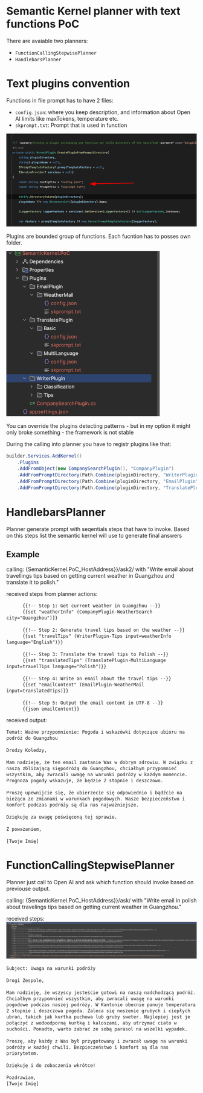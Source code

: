 # Semantic Kernel planner with text functions PoC
There are avaiable two planners:
- `FunctionCallingStepwisePlanner`
- `HandlebarsPlanner` 

# Text plugins convention

Functions in file prompt has to have 2 files:
- `config.json`: where you keep description, and information about Open AI limits like maxTokens, temperature etc.
- `skprompt.txt`: Prompt that is used in function

![Required Name of text functions](.img/kernel-function.png)

Plugins are bounded group of functions. Each fucntion has to posses own folder.

![Example of plugin structure](.img/Plugins.png)

You can override the plugins detecting patterns - but in my option it might only broke something - the framework is not stable 

During the calling into planner you have to registr plugins like that:
```c#
builder.Services.AddKernel()
    .Plugins
    .AddFromObject(new CompanySearchPlugin(), "CompanyPlugin")
    .AddFromPromptDirectory(Path.Combine(pluginDirectory, "WriterPlugin"))
    .AddFromPromptDirectory(Path.Combine(pluginDirectory, "EmailPlugin"))
    .AddFromPromptDirectory(Path.Combine(pluginDirectory, "TranslatePlugin"));
```

# HandlebarsPlanner

Planner generate prompt with seqentials steps that have to invoke. Based on this steps list the semantic kernel will use to generate final answers


## Example 

calling: {SemanticKernel.PoC_HostAddress}}/ask2/ with "Write email about  travellings tips based on  getting current weather in Guangzhou and translate it to polish."

received steps from planner actions:

```
      {{!-- Step 1: Get current weather in Guangzhou --}}
      {{set "weatherInfo" (CompanyPlugin-WeatherSearch city="Guangzhou")}}
      
      {{!-- Step 2: Generate travel tips based on the weather --}}
      {{set "travelTips" (WriterPlugin-Tips input=weatherInfo language="English")}}
      
      {{!-- Step 3: Translate the travel tips to Polish --}}
      {{set "translatedTips" (TranslatePlugin-MultiLanguage input=travelTips language="Polish")}}
      
      {{!-- Step 4: Write an email about the travel tips --}}
      {{set "emailContent" (EmailPlugin-WeatherMail input=translatedTips)}}

      {{!-- Step 5: Output the email content in UTF-8 --}}
      {{json emailContent}}

```

received output:
```
Temat: Ważne przypomnienie: Pogoda i wskazówki dotyczące ubioru na podróż do Guangzhou

Drodzy Koledzy,

Mam nadzieję, że ten email zastanie Was w dobrym zdrowiu. W związku z naszą zbliżającą siępodróżą do Guangzhou, chciałbym przypomnieć wszystkim, aby zwracali uwagę na warunki podróży w każdym momencie. Prognoza pogody wskazuje, że będzie 2 stopnie i deszczowo.

Proszę upewnijcie się, że ubierzecie się odpowiednio i bądźcie na bieżąco ze zmianami w warunkach pogodowych. Wasze bezpieczeństwo i komfort podczas podróży są dla nas najważniejsze.

Dziękuję za uwagę poświęconą tej sprawie.

Z poważaniem,

[Twoje Imię]
```

# FunctionCallingStepwisePlanner

Planner just call to Open AI and ask which function should invoke based on previouse output. 

calling: {SemanticKernel.PoC_HostAddress}}/ask/ with "Write email in polish about travelings tips based on  getting current weather in Guangzhou."

received steps:
![open ai functions calling steps](.img/openAi-functions.png)

```
Subject: Uwaga na warunki podróży

Drogi Zespole,

Mam nadzieję, że wszyscy jesteście gotowi na naszą nadchodzącą podróż. Chciałbym przypomnieć wszystkim, aby zwracali uwagę na warunki pogodowe podczas naszej podróży. W Kantonie obecnie panuje temperatura 2 stopnie i deszczowa pogoda. Zaleca się noszenie grubych i ciepłych ubrań, takich jak kurtka puchowa lub gruby sweter. Najlepiej jest je połączyć z wodoodporną kurtką i kaloszami, aby utrzymać ciało w suchości. Ponadto, warto zabrać ze sobą parasol na wszelki wypadek.

Proszę, aby każdy z Was był przygotowany i zwracał uwagę na warunki podróży w każdej chwili. Bezpieczeństwo i komfort są dla nas priorytetem.

Dziękuję i do zobaczenia wkrótce!

Pozdrawiam,
[Twoje Imię]
```